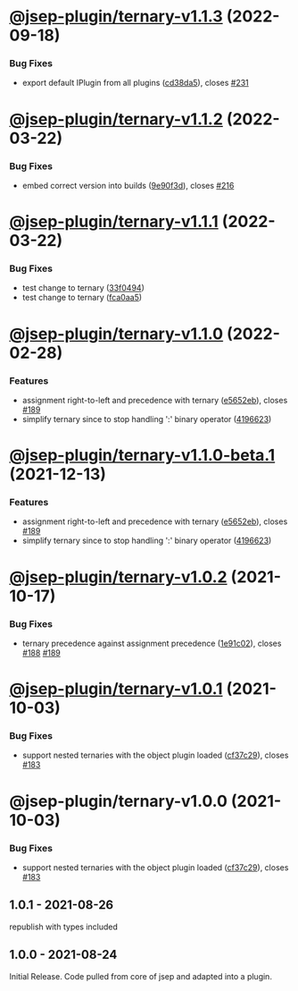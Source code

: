 # [@jsep-plugin/ternary-v1.1.3](https://github.com/EricSmekens/jsep/compare/@jsep-plugin/ternary-v1.1.2...@jsep-plugin/ternary-v1.1.3) (2022-09-18)


### Bug Fixes

* export default IPlugin from all plugins ([cd38da5](https://github.com/EricSmekens/jsep/commit/cd38da58e0a32d8cc05fe1e4ac3791459ee90986)), closes [#231](https://github.com/EricSmekens/jsep/issues/231)

# [@jsep-plugin/ternary-v1.1.2](https://github.com/EricSmekens/jsep/compare/@jsep-plugin/ternary-v1.1.1...@jsep-plugin/ternary-v1.1.2) (2022-03-22)


### Bug Fixes

* embed correct version into builds ([9e90f3d](https://github.com/EricSmekens/jsep/commit/9e90f3d7045002c67269d28a8cdddeb0abaef7e1)), closes [#216](https://github.com/EricSmekens/jsep/issues/216)

# [@jsep-plugin/ternary-v1.1.1](https://github.com/EricSmekens/jsep/compare/@jsep-plugin/ternary-v1.1.0...@jsep-plugin/ternary-v1.1.1) (2022-03-22)


### Bug Fixes

* test change to ternary ([33f0494](https://github.com/EricSmekens/jsep/commit/33f0494683c037d2ec88a00e2babcc4e218792d8))
* test change to ternary ([fca0aa5](https://github.com/EricSmekens/jsep/commit/fca0aa573db774aa63596d3a7868a0c4884a73ea))

# [@jsep-plugin/ternary-v1.1.0](https://github.com/EricSmekens/jsep/compare/@jsep-plugin/ternary-v1.0.2...@jsep-plugin/ternary-v1.1.0) (2022-02-28)


### Features

* assignment right-to-left and precedence with ternary ([e5652eb](https://github.com/EricSmekens/jsep/commit/e5652ebfff9c7d9b730bb0f21a1f4f22b1e3787d)), closes [#189](https://github.com/EricSmekens/jsep/issues/189)
* simplify ternary since to stop handling ':' binary operator ([4196623](https://github.com/EricSmekens/jsep/commit/419662398101bfc07c646375b966a7427713fb70))

# [@jsep-plugin/ternary-v1.1.0-beta.1](https://github.com/EricSmekens/jsep/compare/@jsep-plugin/ternary-v1.0.2...@jsep-plugin/ternary-v1.1.0-beta.1) (2021-12-13)


### Features

* assignment right-to-left and precedence with ternary ([e5652eb](https://github.com/EricSmekens/jsep/commit/e5652ebfff9c7d9b730bb0f21a1f4f22b1e3787d)), closes [#189](https://github.com/EricSmekens/jsep/issues/189)
* simplify ternary since to stop handling ':' binary operator ([4196623](https://github.com/EricSmekens/jsep/commit/419662398101bfc07c646375b966a7427713fb70))

# [@jsep-plugin/ternary-v1.0.2](https://github.com/EricSmekens/jsep/compare/@jsep-plugin/ternary-v1.0.1...@jsep-plugin/ternary-v1.0.2) (2021-10-17)


### Bug Fixes

* ternary precedence against assignment precedence ([1e91c02](https://github.com/EricSmekens/jsep/commit/1e91c02a4b6182e1b3919ae133624763917a827f)), closes [#188](https://github.com/EricSmekens/jsep/issues/188) [#189](https://github.com/EricSmekens/jsep/issues/189)

# [@jsep-plugin/ternary-v1.0.1](https://github.com/EricSmekens/jsep/compare/@jsep-plugin/ternary-v1.0.0...@jsep-plugin/ternary-v1.0.1) (2021-10-03)


### Bug Fixes

* support nested ternaries with the object plugin loaded ([cf37c29](https://github.com/EricSmekens/jsep/commit/cf37c29940c99355e591849f1f7c0cef6e7ca1af)), closes [#183](https://github.com/EricSmekens/jsep/issues/183)

# @jsep-plugin/ternary-v1.0.0 (2021-10-03)


### Bug Fixes

* support nested ternaries with the object plugin loaded ([cf37c29](https://github.com/EricSmekens/jsep/commit/cf37c29940c99355e591849f1f7c0cef6e7ca1af)), closes [#183](https://github.com/EricSmekens/jsep/issues/183)

## 1.0.1 - 2021-08-26
republish with types included

## 1.0.0 - 2021-08-24
Initial Release. Code pulled from core of jsep and adapted into a plugin.
